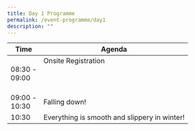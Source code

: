 ```yaml
---
title: Day 1 Programme
permalink: /event-programme/day1
description: ""
---
```

| Time | Agenda                                        |
| ------- | ---------                                        |
| 08:30 - <br>09:00   | Onsite Registration         <br><br><br><br>                 |
| 09:00 - <br>10:30    | Falling down!                                  |
| 10:30     | Everything is smooth and slippery in winter! |